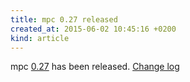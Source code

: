 ```yaml
---
title: mpc 0.27 released
created_at: 2015-06-02 10:45:16 +0200
kind: article
---
```


mpc [0.27](http://www.musicpd.org/download/mpc/0/mpc-0.27.tar.xz) has been released.
[Change log](http://git.musicpd.org/cgit/master/mpc.git/plain/NEWS?h=v0.27)
